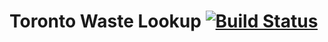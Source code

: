 # Toronto Waste Lookup [![Build Status](https://travis-ci.org/nursh/Toronto-Waste-Lookup.svg?branch=master)](https://travis-ci.org/nursh/Toronto-Waste-Lookup)
